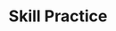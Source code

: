 ---
title: Skill Practice

source:
- title: Common Core Basics
  subject: Social Studies
  chapter: 5
  toc_type: Lesson Review
  toc_number: 5.1
  pages: 184 - 189
  
questions:
  - number: 1
    text: Why does the economic problem of scarcity exist?
    choice:
      - option: A
        text: The Industrial Revolution created sweatshop working conditions.
      - option: B
        text: Societies have created different types of economic systems.
      - option: C
        text: Businesses. consumers. and governments face opportunity costs.
      - option: D
        text: People have limited resources but unlimited wants and needs
    answer:
      - option: 
        text: 
  - number: 2
    text: What does a production possibilities curve demonstrate?
    choice:
      - option: A
        text: Consumers must make choices between competing goods.
      - option: B
        text: When suppliers produce more of one item. they must determine how much of each item to produce.
      - option: C
        text: Governments do not face opportunity cost because tax dollars are used to supply needed services.
      - option: D
        text: Scarcity applies to modern economies but did not apply to ancient economies
    answer:
      - option: 
        text: 
        
layout: cc_review
---